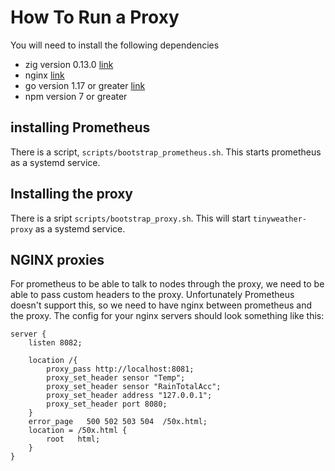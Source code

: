 # How To Run a Proxy

You will need to install the following dependencies

- zig version 0.13.0 [link](https://ziglang.org/learn/getting-started/)
- nginx [link](https://nginx.org/)
- go version 1.17 or greater [link](https://go.dev/doc/install)
- npm version 7 or greater

## installing Prometheus

There is a script, `scripts/bootstrap_prometheus.sh`. This starts prometheus as a systemd service.

## Installing the proxy

There is a sript `scripts/bootstrap_proxy.sh`. This will start `tinyweather-proxy` as a systemd service. 

## NGINX proxies

For prometheus to be able to talk to nodes through the proxy, we need to be able to pass custom headers to the proxy. Unfortunately Prometheus doesn't support this, so we need to have nginx between prometheus and the proxy. The config for your nginx servers should look something like this:

```nginx
server {
    listen 8082;

    location /{
        proxy_pass http://localhost:8081;
        proxy_set_header sensor "Temp";
        proxy_set_header sensor "RainTotalAcc";
        proxy_set_header address "127.0.0.1";
        proxy_set_header port 8080;
    }
    error_page   500 502 503 504  /50x.html;
    location = /50x.html {
        root   html;
    }
}
```


